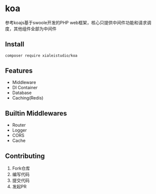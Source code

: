 # koa
参考koajs基于swoole开发的PHP web框架，核心只提供中间件功能和请求调度，其他组件全部为中间件

## Install
```bash
composer require xialeistudio/koa
```

## Features
+ Middleware
+ DI Container
+ Database
+ Caching(Redis)

## Builtin Middlewares
+ Router
+ Logger
+ CORS
+ Cache

## Contributing

1. Fork仓库
2. 编写代码
3. 提交代码
4. 发起PR